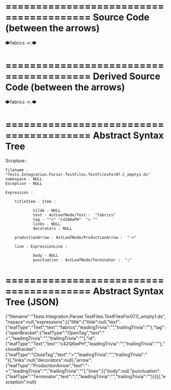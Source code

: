 ========================================
Source Code (between the arrows)
========================================

🡆fabrics<c42Q6wPH> ->;🡄

========================================
Derived Source Code (between the arrows)
========================================

🡆fabrics<c42Q6wPH> ->;🡄

========================================
Abstract Syntax Tree
========================================

Scripture : 

    filename - "Tests.Integration.Parser.TestFiles.TestFilesFor07.C_empty1.ds"
    namespace - NULL
    Exception - NULL

    Expression : 
    
        titleItem - Item : 
            
                tilde - NULL
                text - AstLeafNode/Text :  "fabrics" 
                tag - ""<" "c42Q6wPH"  "> ""
                links - NULL
                decorators - NULL
            
        productionArrow - AstLeafNode/ProductionArrow :  "->" 
    
        line - ExpressionLine : 
            
                body - NULL
                punctuation - AstLeafNode/Terminator :  ";" 
            
    
========================================
Abstract Syntax Tree (JSON)
========================================

{"filename":"Tests.Integration.Parser.TestFiles.TestFilesFor07.C_empty1.ds","nspace":null,"expressions":[{"title":{"tilde":null,"text":{"leafType":"Text","text":"fabrics","leadingTrivia":"","trailingTrivia":""},"tag":{"openBracket":{"leafType":"OpenTag","text":"<","leadingTrivia":"","trailingTrivia":""},"id":{"leafType":"Text","text":"c42Q6wPH","leadingTrivia":"","trailingTrivia":""},"closeBracket":{"leafType":"CloseTag","text":">","leadingTrivia":"","trailingTrivia":" "}},"links":null,"decorators":null},"arrow":{"leafType":"ProductionArrow","text":"->","leadingTrivia":"","trailingTrivia":""},"lines":[{"body":null,"punctuation":{"leafType":"Terminator","text":";","leadingTrivia":"","trailingTrivia":""}}]}],"exception":null}